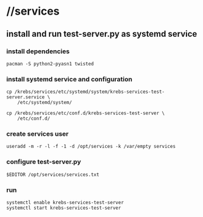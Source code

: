 # //services

## install and run test-server.py as systemd service

### install dependencies

    pacman -S python2-pyasn1 twisted

### install systemd service and configuration

    cp /krebs/services/etc/systemd/system/krebs-services-test-server.service \
        /etc/systemd/system/

    cp /krebs/services/etc/conf.d/krebs-services-test-server \
        /etc/conf.d/

### create services user

    useradd -m -r -l -f -1 -d /opt/services -k /var/empty services

### configure test-server.py

    $EDITOR /opt/services/services.txt

### run

    systemctl enable krebs-services-test-server
    systemctl start krebs-services-test-server
